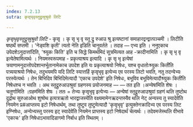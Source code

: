 ```yaml
---
index: 7.2.13
sutra: कृसृभृवृस्तुद्रुस्रुश्रुवो लिटि

---
```

_कृसृभृवृस्तुद्रुस्रुश्रुवो लिटि_ - कृसृ । कृ सृ भृ वृ स्तु द्रु रुआउ श्रु इत्यष्टानां समाहारद्वन्द्वात्पञ्चमी । लिटीति षष्ठर्थे सप्तमी । 'नेड्वशि कृती' त्यतो नेति इडिति चानुवर्तते । तदाह — एभ्य इति । ननुएकाच उपेदशेऽनुदात्ता॑दिति, 'श्र्युकः किति' इति च सिद्धे किमर्थमिदं सूत्रमित्यत आह -क्रादीनामिति । कृ सृ भृ वृ इत्येतेषामित्यर्थः । नियमस्वरूपमाह - प्रकृत्याश्रय इत्यादि । कृ सृ भृ इत्येषां त्रयाणामनुदात्तोपदेशान्तर्भूतानामेकाच उपदेश इति यः प्रकृत्याश्रयो निषेधः, यश्च वृधातोःश्र्युकः किती॑ति पत्र्ययाश्रयो निषेधः, तदुभयमपि यदि लिटि स्यात्तर्हि कृसृभृवृ इत्येभ्य एव परस्य लिटो भवति, नतु तदन्येभ्यः परस्येत्यर्थः । तेन बिभिदिव बिभिदिमेत्यादौ 'एकाच उपदेशे' इति निषेधः, बभूविव बभूविमेत्यादौश्र्युकः किती॑ति निषेधश्च न भवति । अथ स्तुद्रुरुआउश्रुवां ग्रहणस्य प्रयोजनमाह —  —  तत इति ।अन्येषा॑मिति शेषः । चतुर्णामिति ।ग्रहम॑मिति शेषः । ततः = तेभ्यः कृसृभृवृ इत्येभ्यः —  अन्येषां स्तुद्रुरुआउश्रुवां ग्रहणं थलि तुष्टोथ दुद्रोथ सुरुआओथ शुश्रोथ इत्यत्रऋतो भारद्वाजस्ये॑ति वक्ष्यमामेनऋदन्तस्यैव थलि नेट् अन्यस्य तु स्यादेवे॑ति नियमेन प्र#आप्तस्य इटो निषेधार्थम्, तथा तुष्टुव तुष्टुमेत्यादौ 'कृसृभृवृ' इत्युक्तेनक्रादिभ्य एव परस्य लिट इण्निषेधः, अन्येभ्यस्तु परस्य इट् स्यादेवे॑ति नियमेन प्राप्तस्य इटो निषेदार्थं चेत्यर्थः । तदेवमजेस्थलि वीभावे 'एकाचः' इति निषेधाऽभावादिडागमो निर्बाध इति स्थितम् ।